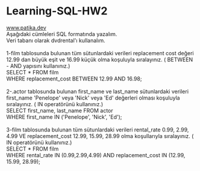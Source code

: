 # Learning-SQL-HW2
www.patika.dev \
Aşağıdaki cümleleri SQL formatında yazalım.\
Veri tabanı olarak dvdrental'ı kullanalım. \
\
1-film tablosunda bulunan tüm sütunlardaki verileri replacement cost değeri 12.99 dan büyük eşit ve 16.99 küçük olma koşuluyla sıralayınız. ( BETWEEN - AND yapısını kullanınız.)\
SELECT * FROM film \
WHERE replacement_cost BETWEEN 12.99 AND 16.98;\
\
2-.actor tablosunda bulunan first_name ve last_name sütunlardaki verileri first_name 'Penelope' veya 'Nick' veya 'Ed' değerleri olması koşuluyla sıralayınız. ( IN operatörünü kullanınız.)\
SELECT first_name, last_name FROM actor \
WHERE first_name IN ('Penelope', 'Nick', 'Ed');\
\
3-film tablosunda bulunan tüm sütunlardaki verileri rental_rate 0.99, 2.99, 4.99 VE replacement_cost 12.99, 15.99, 28.99 olma koşullarıyla sıralayınız. ( IN operatörünü kullanınız.)\
SELECT * FROM film\
WHERE rental_rate IN (0.99,2.99,4.99) AND replacement_cost IN (12.99, 15.99, 28.99);
